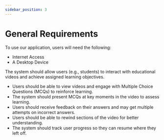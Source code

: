 ```yaml
---
sidebar_position: 3
---
```


# General Requirements

To use our application, users will need the following:

- Internet Access
- A Desktop Device

The system should allow users (e.g., students) to interact with educational videos and achieve assigned learning objectives.

- Users should be able to view videos and engage with Multiple Choice Questions (MCQs) to reinforce learning.
- The system should present MCQs at key moments in the video to assess learning.
- Users should receive feedback on their answers and may get multiple attempts on incorrect answers.
- Users should be able to rewind sections of the video for better understanding.
- The system should track user progress so they can resume where they left off.
